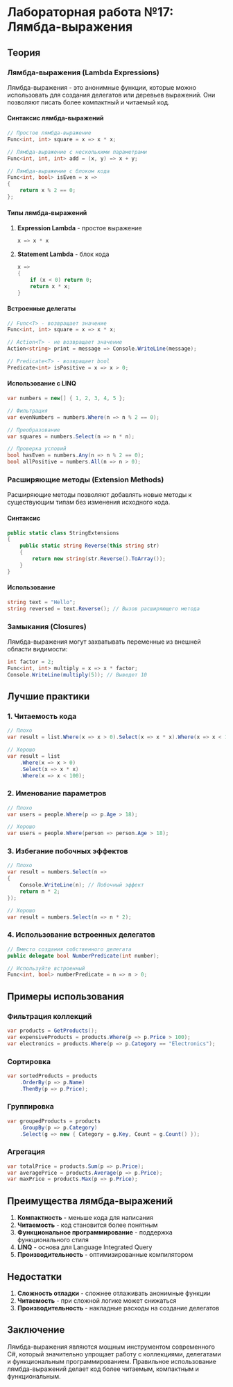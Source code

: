 # Лабораторная работа №17: Лямбда-выражения

## Теория

### Лямбда-выражения (Lambda Expressions)

Лямбда-выражения - это анонимные функции, которые можно использовать для создания делегатов или деревьев выражений. Они позволяют писать более компактный и читаемый код.

#### Синтаксис лямбда-выражений

```csharp
// Простое лямбда-выражение
Func<int, int> square = x => x * x;

// Лямбда-выражение с несколькими параметрами
Func<int, int, int> add = (x, y) => x + y;

// Лямбда-выражение с блоком кода
Func<int, bool> isEven = x => 
{
    return x % 2 == 0;
};
```

#### Типы лямбда-выражений

1. **Expression Lambda** - простое выражение
   ```csharp
   x => x * x
   ```

2. **Statement Lambda** - блок кода
   ```csharp
   x => 
   {
       if (x < 0) return 0;
       return x * x;
   }
   ```

#### Встроенные делегаты

```csharp
// Func<T> - возвращает значение
Func<int, int> square = x => x * x;

// Action<T> - не возвращает значение
Action<string> print = message => Console.WriteLine(message);

// Predicate<T> - возвращает bool
Predicate<int> isPositive = x => x > 0;
```

#### Использование с LINQ

```csharp
var numbers = new[] { 1, 2, 3, 4, 5 };

// Фильтрация
var evenNumbers = numbers.Where(n => n % 2 == 0);

// Преобразование
var squares = numbers.Select(n => n * n);

// Проверка условий
bool hasEven = numbers.Any(n => n % 2 == 0);
bool allPositive = numbers.All(n => n > 0);
```

### Расширяющие методы (Extension Methods)

Расширяющие методы позволяют добавлять новые методы к существующим типам без изменения исходного кода.

#### Синтаксис

```csharp
public static class StringExtensions
{
    public static string Reverse(this string str)
    {
        return new string(str.Reverse().ToArray());
    }
}
```

#### Использование

```csharp
string text = "Hello";
string reversed = text.Reverse(); // Вызов расширяющего метода
```

### Замыкания (Closures)

Лямбда-выражения могут захватывать переменные из внешней области видимости:

```csharp
int factor = 2;
Func<int, int> multiply = x => x * factor;
Console.WriteLine(multiply(5)); // Выведет 10
```

## Лучшие практики

### 1. Читаемость кода
```csharp
// Плохо
var result = list.Where(x => x > 0).Select(x => x * x).Where(x => x < 100);

// Хорошо
var result = list
    .Where(x => x > 0)
    .Select(x => x * x)
    .Where(x => x < 100);
```

### 2. Именование параметров
```csharp
// Плохо
var users = people.Where(p => p.Age > 18);

// Хорошо
var users = people.Where(person => person.Age > 18);
```

### 3. Избегание побочных эффектов
```csharp
// Плохо
var result = numbers.Select(n => 
{
    Console.WriteLine(n); // Побочный эффект
    return n * 2;
});

// Хорошо
var result = numbers.Select(n => n * 2);
```

### 4. Использование встроенных делегатов
```csharp
// Вместо создания собственного делегата
public delegate bool NumberPredicate(int number);

// Используйте встроенный
Func<int, bool> numberPredicate = n => n > 0;
```

## Примеры использования

### Фильтрация коллекций
```csharp
var products = GetProducts();
var expensiveProducts = products.Where(p => p.Price > 100);
var electronics = products.Where(p => p.Category == "Electronics");
```

### Сортировка
```csharp
var sortedProducts = products
    .OrderBy(p => p.Name)
    .ThenBy(p => p.Price);
```

### Группировка
```csharp
var groupedProducts = products
    .GroupBy(p => p.Category)
    .Select(g => new { Category = g.Key, Count = g.Count() });
```

### Агрегация
```csharp
var totalPrice = products.Sum(p => p.Price);
var averagePrice = products.Average(p => p.Price);
var maxPrice = products.Max(p => p.Price);
```

## Преимущества лямбда-выражений

1. **Компактность** - меньше кода для написания
2. **Читаемость** - код становится более понятным
3. **Функциональное программирование** - поддержка функционального стиля
4. **LINQ** - основа для Language Integrated Query
5. **Производительность** - оптимизированные компилятором

## Недостатки

1. **Сложность отладки** - сложнее отлаживать анонимные функции
2. **Читаемость** - при сложной логике может снижаться
3. **Производительность** - накладные расходы на создание делегатов

## Заключение

Лямбда-выражения являются мощным инструментом современного C#, который значительно упрощает работу с коллекциями, делегатами и функциональным программированием. Правильное использование лямбда-выражений делает код более читаемым, компактным и функциональным. 